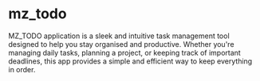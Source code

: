 # mz_todo
MZ_TODO application is a sleek and intuitive task management tool designed to help you stay organised and productive. Whether you're managing daily tasks, planning a project, or keeping track of important deadlines, this app provides a simple and efficient way to keep everything in order.
